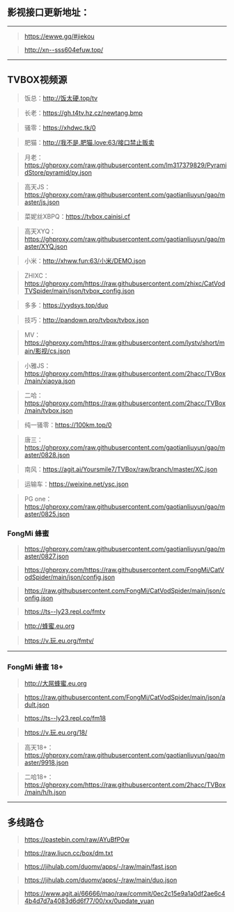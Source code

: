 ## 影视接口更新地址：
---
>https://ewwe.gq/#jiekou

>http://xn--sss604efuw.top/

---
## TVBOX视频源

>饭总：http://饭太硬.top/tv

>长老：https://gh.t4tv.hz.cz/newtang.bmp

>骚零：https://xhdwc.tk/0

>肥猫：http://我不是.肥猫.love:63/接口禁止贩卖

>月老：https://ghproxy.com/raw.githubusercontent.com/lm317379829/PyramidStore/pyramid/py.json

>高天JS：https://ghproxy.com/raw.githubusercontent.com/gaotianliuyun/gao/master/js.json

>菜妮丝XBPQ：https://tvbox.cainisi.cf

>高天XYQ：https://ghproxy.com/raw.githubusercontent.com/gaotianliuyun/gao/master/XYQ.json

>小米：http://xhww.fun:63/小米/DEMO.json

>ZHIXC：https://ghproxy.com/https://raw.githubusercontent.com/zhixc/CatVodTVSpider/main/json/tvbox_config.json

>多多：https://yydsys.top/duo

>技巧：http://pandown.pro/tvbox/tvbox.json

>MV：https://ghproxy.com/https://raw.githubusercontent.com/lystv/short/main/影视/cs.json

>小雅JS：https://ghproxy.com/https://raw.githubusercontent.com/2hacc/TVBox/main/xiaoya.json

>二哈：https://ghproxy.com/https://raw.githubusercontent.com/2hacc/TVBox/main/tvbox.json

>纯一骚零：https://100km.top/0

>唐三：https://ghproxy.com/raw.githubusercontent.com/gaotianliuyun/gao/master/0828.json

>南风：https://agit.ai/Yoursmile7/TVBox/raw/branch/master/XC.json

>运输车：https://weixine.net/ysc.json

>PG one：https://ghproxy.com/raw.githubusercontent.com/gaotianliuyun/gao/master/0825.json

### FongMi 蜂蜜
>https://ghproxy.com/raw.githubusercontent.com/gaotianliuyun/gao/master/0827.json

>https://ghproxy.com/https://raw.githubusercontent.com/FongMi/CatVodSpider/main/json/config.json

>https://raw.githubusercontent.com/FongMi/CatVodSpider/main/json/config.json

>https://ts--ly23.repl.co/fmtv

>http://蜂蜜.eu.org

>https://v.玩.eu.org/fmtv/

---
### FongMi 蜂蜜 18+

>http://大屌蜂蜜.eu.org

>https://raw.githubusercontent.com/FongMi/CatVodSpider/main/json/adult.json

>https://ts--ly23.repl.co/fm18

>https://v.玩.eu.org/18/

>高天18+：https://ghproxy.com/raw.githubusercontent.com/gaotianliuyun/gao/master/9918.json

>二哈18+：https://ghproxy.com/https://raw.githubusercontent.com/2hacc/TVBox/main/h/h.json

---
## 多线路仓

>https://pastebin.com/raw/AYuBfP0w

>https://raw.liucn.cc/box/dm.txt

>https://jihulab.com/duomv/apps/-/raw/main/fast.json

>https://jihulab.com/duomv/apps/-/raw/main/duo.json

>https://www.agit.ai/66666/mao/raw/commit/0ec2c15e9a1a0df2ae6c44b4d7d7a4083d6d6f77/00/xx/0update_yuan
